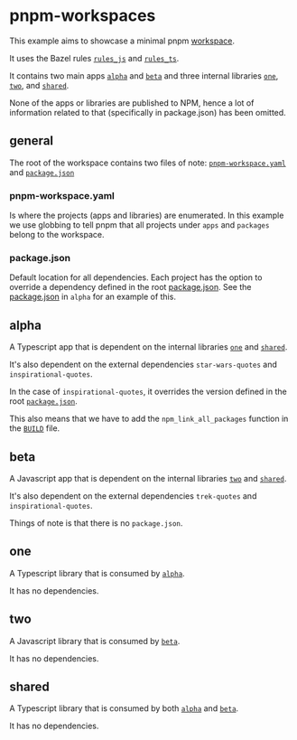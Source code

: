 # pnpm-workspaces

This example aims to showcase a minimal pnpm [workspace](https://pnpm.io/workspaces).

It uses the Bazel rules [`rules_js`](https://github.com/aspect-build/rules_js) and [`rules_ts`](https://github.com/aspect-build/rules_ts).

It contains two main apps [`alpha`](#alpha) and [`beta`](#beta) and three internal libraries [`one`](#one), [`two`](#two), and [`shared`](#shared).

None of the apps or libraries are published to NPM, hence a lot of information related to that (specifically in package.json) has been omitted.

## general

The root of the workspace contains two files of note: [`pnpm-workspace.yaml`](#pnpm-workspaceyaml) and [`package.json`](#packagejson)

### pnpm-workspace.yaml

Is where the projects (apps and libraries) are enumerated. In this example we use globbing to tell pnpm that all projects under `apps` and `packages` belong to the workspace.

### package.json

Default location for all dependencies. Each project has the option to override a dependency defined in the root [package.json](package.json). See the [package.json](apps/alpha/package.json) in `alpha` for an example of this.

## alpha

A Typescript app that is dependent on the internal libraries [`one`](#one) and [`shared`](#shared).

It's also dependent on the external dependencies `star-wars-quotes` and `inspirational-quotes`.

In the case of `inspirational-quotes`, it overrides the version defined in the root [`package.json`](package.json).

This also means that we have to add the `npm_link_all_packages` function in the [`BUILD`](apps/alpha/BUILD.bazel) file.

## beta

A Javascript app that is dependent on the internal libraries [`two`](#two) and [`shared`](#shared).

It's also dependent on the external dependencies `trek-quotes` and `inspirational-quotes`.

Things of note is that there is no `package.json`.

## one

A Typescript library that is consumed by [`alpha`](#alpha).

It has no dependencies.

## two

A Javascript library that is consumed by [`beta`](#beta).

It has no dependencies.

## shared

A Typescript library that is consumed by both [`alpha`](#alpha) and [`beta`](#beta).

It has no dependencies.
